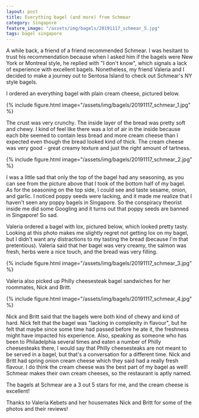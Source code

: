 ```yaml
---
layout: post
title: Everything bagel (and more) from Schmear
category: Singapore
feature_image: "/assets/img/bagels/20191117_schmear_5.jpg"
tags: bagel singapore
---
```


A while back, a friend of a friend recommended Schmear. I was hesitant to trust his recommendation because when I asked him if the bagels were New York or Montreal style, he replied with "I don't know", which signals a lack of experience with excellent bagels. Nonetheless, my friend Valeria and I decided to make a journey out to Sentosa Island to check out Schmear's NY style bagels.

I ordered an everything bagel with plain cream cheese, pictured below.

{% include figure.html image="/assets/img/bagels/20191117_schmear_1.jpg" %}

The crust was very crunchy. The inside layer of the bread was pretty soft and chewy. I kind of feel like there was a lot of air in the inside because each bite seemed to contain less bread and more cream cheese than I expected even though the bread looked kind of thick. The cream cheese was very good - great creamy texture and just the right amount of tartness. 

{% include figure.html image="/assets/img/bagels/20191117_schmear_2.jpg" %}

I was a little sad that only the top of the bagel had any seasoning, as you can see from the picture above that I took of the bottom half of my bagel. As for the seasoning on the top side, I could see and taste sesame, onion, and garlic. I noticed poppy seeds were lacking, and it made me realize that I haven't seen any poppy bagels in Singapore. So the conspiracy theorist inside me did some Googling and it turns out that poppy seeds are banned in Singapore! So sad.

Valeria ordered a bagel with lox, pictured below, which looked pretty tasty. Looking at this photo makes me slightly regret not getting lox on my bagel, but I didn't want any distractions to my tasting the bread (because I'm that pretentious). Valeria said that her bagel was very creamy, the salmon was fresh, herbs were a nice touch, and the bread was very filling.

{% include figure.html image="/assets/img/bagels/20191117_schmear_3.jpg" %}

Valeria also picked up Philly cheesesteak bagel sandwiches for her roommates, Nick and Britt.

{% include figure.html image="/assets/img/bagels/20191117_schmear_4.jpg" %}

Nick and Britt said that the bagels were both kind of chewy and kind of hard. Nick felt that the bagel was "lacking in complexity in flavour", but he felt that maybe since some time had passed before he ate it, the freshness might have impacted his experience. Also, speaking as someone who has been to Philadelphia several times and eaten a number of Philly cheesesteaks there, I would say that Philly cheesesteaks are not meant to be served in a bagel, but that's a conversation for a different time. Nick and Britt had spring onion cream cheese which they said had a really fresh flavour. I do think the cream cheese was the best part of my bagel as well! Schmear makes their own cream cheeses, so the restaurant is aptly named.

The bagels at Schmear are a 3 out 5 stars for me, and the cream cheese is excellent!

Thanks to Valeria Kebets and her housemates Nick and Britt for some of the photos and their reviews!




